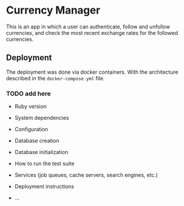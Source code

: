 # Currency Manager

This is an app in which a user can authenticate, follow and unfollow currencies, and check the most recent exchange rates for the followed currencies.

## Deployment

The deployment was done via docker containers. With the architecture described in the `docker-compose.yml` file.

### TODO add here

* Ruby version

* System dependencies

* Configuration

* Database creation

* Database initialization

* How to run the test suite

* Services (job queues, cache servers, search engines, etc.)

* Deployment instructions

* ...
